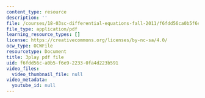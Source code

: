```yaml
---
content_type: resource
description: ''
file: /courses/18-03sc-differential-equations-fall-2011/f6fdd56ca0b5f6e922330fa4d223b591_JNsNgXKFgdo.pdf
file_type: application/pdf
learning_resource_types: []
license: https://creativecommons.org/licenses/by-nc-sa/4.0/
ocw_type: OCWFile
resourcetype: Document
title: 3play pdf file
uid: f6fdd56c-a0b5-f6e9-2233-0fa4d223b591
video_files:
  video_thumbnail_file: null
video_metadata:
  youtube_id: null
---
```

